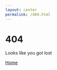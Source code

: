 ```yaml
---
layout: center
permalink: /404.html
---
```


# 404

Looks like you got lost

<div class="mt3">
  <a href="{{ site.baseurl }}/" class="button button-blue button-big">Home</a>
</div>
